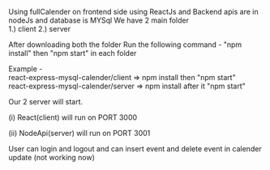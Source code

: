 Using fullCalender
on frontend side using ReactJs and Backend apis are in nodeJs and database is MYSql
We have 2 main folder     
   1.) client
   2.) server

After downloading both the folder
Run the following command -
"npm install" then "npm start" in each folder 

Example -  
   react-express-mysql-calender/client =>  npm install then "npm start"    
   react-express-mysql-calender/server =>  npm install after it "npm start"
   
Our 2 server will start.

(i)  React(client) will run on PORT 3000 

(ii) NodeApi(server) will run on PORT 3001

User can login and logout and can insert event and delete event in calender update (not working now)

